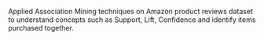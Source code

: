 Applied Association Mining techniques on Amazon product reviews dataset to understand concepts such as Support, Lift, Confidence and identify items purchased together.
